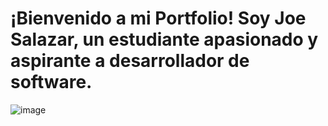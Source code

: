 # ¡Bienvenido a mi Portfolio! Soy Joe Salazar, un estudiante apasionado y aspirante a desarrollador de software. 
![image](https://github.com/JoeSs27/-JSalazar-Portfolio.dev/assets/135171950/e6a0a574-9623-416b-88fa-5a972149a9d6)
